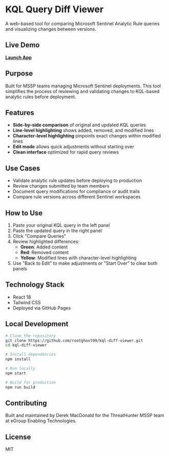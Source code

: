 # KQL Query Diff Viewer

A web-based tool for comparing Microsoft Sentinel Analytic Rule queries and visualizing changes between versions.

## Live Demo

**[Launch App](https://rootghost99.github.io/kql-diff-viewer)**

## Purpose

Built for MSSP teams managing Microsoft Sentinel deployments. This tool simplifies the process of reviewing and validating changes to KQL-based analytic rules before deployment.

## Features

- **Side-by-side comparison** of original and updated KQL queries
- **Line-level highlighting** shows added, removed, and modified lines
- **Character-level highlighting** pinpoints exact changes within modified lines
- **Edit mode** allows quick adjustments without starting over
- **Clean interface** optimized for rapid query reviews

## Use Cases

- Validate analytic rule updates before deploying to production
- Review changes submitted by team members
- Document query modifications for compliance or audit trails
- Compare rule versions across different Sentinel workspaces

## How to Use

1. Paste your original KQL query in the left panel
2. Paste the updated query in the right panel
3. Click "Compare Queries"
4. Review highlighted differences:
   - **Green**: Added content
   - **Red**: Removed content
   - **Yellow**: Modified lines with character-level highlighting
5. Use "Back to Edit" to make adjustments or "Start Over" to clear both panels

## Technology Stack

- React 18
- Tailwind CSS
- Deployed via GitHub Pages

## Local Development

```bash
# Clone the repository
git clone https://github.com/rootghost99/kql-diff-viewer.git
cd kql-diff-viewer

# Install dependencies
npm install

# Run locally
npm start

# Build for production
npm run build
```

## Contributing

Built and maintained by Derek MacDonald for the ThreatHunter MSSP team at eGroup Enabling Technologies.

## License

MIT